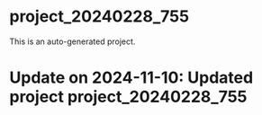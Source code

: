 # project_20240228_755

This is an auto-generated project.

# Update on 2024-11-10: Updated project project_20240228_755
